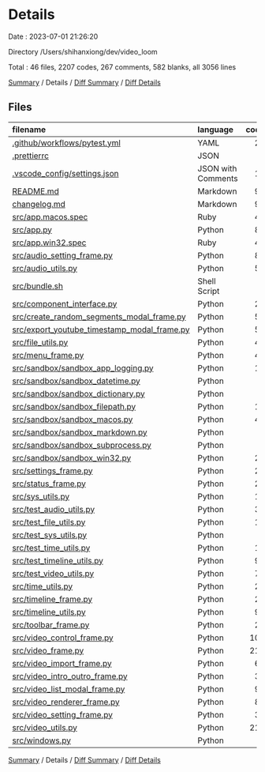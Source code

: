 # Details

Date : 2023-07-01 21:26:20

Directory /Users/shihanxiong/dev/video_loom

Total : 46 files,  2207 codes, 267 comments, 582 blanks, all 3056 lines

[Summary](results.md) / Details / [Diff Summary](diff.md) / [Diff Details](diff-details.md)

## Files
| filename | language | code | comment | blank | total |
| :--- | :--- | ---: | ---: | ---: | ---: |
| [.github/workflows/pytest.yml](/.github/workflows/pytest.yml) | YAML | 27 | 2 | 5 | 34 |
| [.prettierrc](/.prettierrc) | JSON | 9 | 0 | 0 | 9 |
| [.vscode_config/settings.json](/.vscode_config/settings.json) | JSON with Comments | 10 | 123 | 0 | 133 |
| [README.md](/README.md) | Markdown | 98 | 0 | 43 | 141 |
| [changelog.md](/changelog.md) | Markdown | 91 | 0 | 59 | 150 |
| [src/app.macos.spec](/src/app.macos.spec) | Ruby | 47 | 1 | 6 | 54 |
| [src/app.py](/src/app.py) | Python | 83 | 12 | 18 | 113 |
| [src/app.win32.spec](/src/app.win32.spec) | Ruby | 40 | 1 | 6 | 47 |
| [src/audio_setting_frame.py](/src/audio_setting_frame.py) | Python | 87 | 7 | 21 | 115 |
| [src/audio_utils.py](/src/audio_utils.py) | Python | 54 | 2 | 8 | 64 |
| [src/bundle.sh](/src/bundle.sh) | Shell Script | 5 | 4 | 4 | 13 |
| [src/component_interface.py](/src/component_interface.py) | Python | 25 | 0 | 12 | 37 |
| [src/create_random_segments_modal_frame.py](/src/create_random_segments_modal_frame.py) | Python | 58 | 2 | 12 | 72 |
| [src/export_youtube_timestamp_modal_frame.py](/src/export_youtube_timestamp_modal_frame.py) | Python | 51 | 5 | 15 | 71 |
| [src/file_utils.py](/src/file_utils.py) | Python | 45 | 2 | 13 | 60 |
| [src/menu_frame.py](/src/menu_frame.py) | Python | 44 | 5 | 11 | 60 |
| [src/sandbox/sandbox_app_logging.py](/src/sandbox/sandbox_app_logging.py) | Python | 16 | 2 | 7 | 25 |
| [src/sandbox/sandbox_datetime.py](/src/sandbox/sandbox_datetime.py) | Python | 2 | 0 | 2 | 4 |
| [src/sandbox/sandbox_dictionary.py](/src/sandbox/sandbox_dictionary.py) | Python | 2 | 0 | 2 | 4 |
| [src/sandbox/sandbox_filepath.py](/src/sandbox/sandbox_filepath.py) | Python | 15 | 2 | 7 | 24 |
| [src/sandbox/sandbox_macos.py](/src/sandbox/sandbox_macos.py) | Python | 42 | 10 | 13 | 65 |
| [src/sandbox/sandbox_markdown.py](/src/sandbox/sandbox_markdown.py) | Python | 7 | 0 | 4 | 11 |
| [src/sandbox/sandbox_subprocess.py](/src/sandbox/sandbox_subprocess.py) | Python | 6 | 1 | 5 | 12 |
| [src/sandbox/sandbox_win32.py](/src/sandbox/sandbox_win32.py) | Python | 27 | 4 | 7 | 38 |
| [src/settings_frame.py](/src/settings_frame.py) | Python | 22 | 4 | 7 | 33 |
| [src/status_frame.py](/src/status_frame.py) | Python | 23 | 3 | 9 | 35 |
| [src/sys_utils.py](/src/sys_utils.py) | Python | 17 | 2 | 6 | 25 |
| [src/test_audio_utils.py](/src/test_audio_utils.py) | Python | 31 | 1 | 15 | 47 |
| [src/test_file_utils.py](/src/test_file_utils.py) | Python | 17 | 0 | 5 | 22 |
| [src/test_sys_utils.py](/src/test_sys_utils.py) | Python | 3 | 0 | 3 | 6 |
| [src/test_time_utils.py](/src/test_time_utils.py) | Python | 14 | 0 | 9 | 23 |
| [src/test_timeline_utils.py](/src/test_timeline_utils.py) | Python | 93 | 4 | 25 | 122 |
| [src/test_video_utils.py](/src/test_video_utils.py) | Python | 71 | 1 | 22 | 94 |
| [src/time_utils.py](/src/time_utils.py) | Python | 22 | 0 | 7 | 29 |
| [src/timeline_frame.py](/src/timeline_frame.py) | Python | 23 | 3 | 9 | 35 |
| [src/timeline_utils.py](/src/timeline_utils.py) | Python | 90 | 0 | 20 | 110 |
| [src/toolbar_frame.py](/src/toolbar_frame.py) | Python | 25 | 2 | 7 | 34 |
| [src/video_control_frame.py](/src/video_control_frame.py) | Python | 109 | 5 | 16 | 130 |
| [src/video_frame.py](/src/video_frame.py) | Python | 216 | 27 | 47 | 290 |
| [src/video_import_frame.py](/src/video_import_frame.py) | Python | 67 | 1 | 15 | 83 |
| [src/video_intro_outro_frame.py](/src/video_intro_outro_frame.py) | Python | 38 | 2 | 13 | 53 |
| [src/video_list_modal_frame.py](/src/video_list_modal_frame.py) | Python | 95 | 5 | 25 | 125 |
| [src/video_renderer_frame.py](/src/video_renderer_frame.py) | Python | 85 | 8 | 14 | 107 |
| [src/video_setting_frame.py](/src/video_setting_frame.py) | Python | 39 | 2 | 9 | 50 |
| [src/video_utils.py](/src/video_utils.py) | Python | 210 | 12 | 18 | 240 |
| [src/windows.py](/src/windows.py) | Python | 6 | 0 | 1 | 7 |

[Summary](results.md) / Details / [Diff Summary](diff.md) / [Diff Details](diff-details.md)